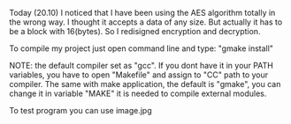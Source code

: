 Today (20.10) I noticed that I have been using the AES algorithm totally in the wrong way. 
I thought it accepts a data of any size. But actually it has to be a block with 16(bytes). 
So I redisigned encryption and decryption.

To compile my project just open command line and type: "gmake install"

NOTE: the default compiler set as "gcc". If you dont have it in your PATH variables,
you have to open "Makefile" and assign to "CC" path to your compiler. The same with make application,
the default is "gmake", you can change it in variable "MAKE" it is needed to compile external modules.


To test program you can use image.jpg

